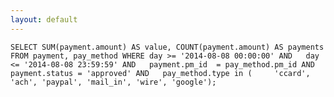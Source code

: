 ```yaml
---
layout: default
---
```

	SELECT SUM(payment.amount) AS value, COUNT(payment.amount) AS payments FROM payment, pay_method WHERE day >= '2014-08-08 00:00:00' AND   day <= '2014-08-08 23:59:59' AND   payment.pm_id  = pay_method.pm_id AND   payment.status = 'approved' AND   pay_method.type in (     'ccard', 'ach', 'paypal', 'mail_in', 'wire', 'google');
